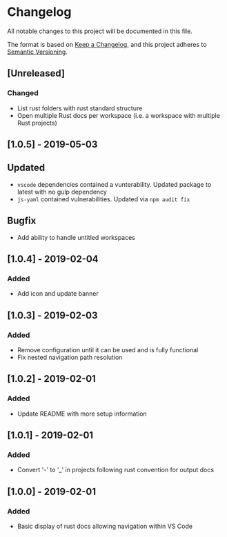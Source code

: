 # Changelog
All notable changes to this project will be documented in this file.

The format is based on [Keep a Changelog](https://keepachangelog.com/en/1.0.0/),
and this project adheres to [Semantic Versioning](https://semver.org/spec/v2.0.0.html).

## [Unreleased]
### Changed
- List rust folders with rust standard structure
- Open multiple Rust docs per workspace (i.e. a workspace with multiple Rust projects)

## [1.0.5] - 2019-05-03
## Updated
- `vscode` dependencies contained a vunterability. Updated package to latest with no gulp dependency
- `js-yaml` contained vulnerabilities. Updated via `npm audit fix`
## Bugfix
- Add ability to handle untitled workspaces

## [1.0.4] - 2019-02-04
### Added
- Add icon and update banner

## [1.0.3] - 2019-02-03
### Added
- Remove configuration until it can be used and is fully functional
- Fix nested navigation path resolution

## [1.0.2] - 2019-02-01
### Added
- Update README with more setup information

## [1.0.1] - 2019-02-01
### Added
- Convert '-' to '_' in projects following rust convention for output docs

## [1.0.0] - 2019-02-01
### Added
- Basic display of rust docs allowing navigation within VS Code